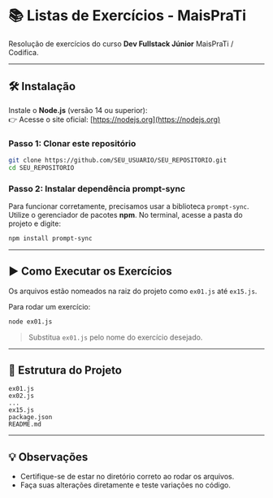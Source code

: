 # 📚 Listas de Exercícios - MaisPraTi

Resolução de exercícios do curso **Dev Fullstack Júnior** MaisPraTi / Codifica.

---

## 🛠️ Instalação

Instale o **Node.js** (versão 14 ou superior):  
👉 Acesse o site oficial: [https://nodejs.org](https://nodejs.org)

### Passo 1: Clonar este repositório

```bash
git clone https://github.com/SEU_USUARIO/SEU_REPOSITORIO.git
cd SEU_REPOSITORIO
```

### Passo 2: Instalar dependência prompt-sync

Para funcionar corretamente, precisamos usar a biblioteca `prompt-sync`.  
Utilize o gerenciador de pacotes **npm**. No terminal, acesse a pasta do projeto e digite:

```bash
npm install prompt-sync
```

---

## ▶️ Como Executar os Exercícios

Os arquivos estão nomeados na raiz do projeto como `ex01.js` até `ex15.js`.

Para rodar um exercício:

```bash
node ex01.js
```

> Substitua `ex01.js` pelo nome do exercício desejado.

---

## 📁 Estrutura do Projeto

```
ex01.js
ex02.js
...
ex15.js
package.json
README.md
```

---

## 💡 Observações

- Certifique-se de estar no diretório correto ao rodar os arquivos.
- Faça suas alterações diretamente e teste variações no código.
